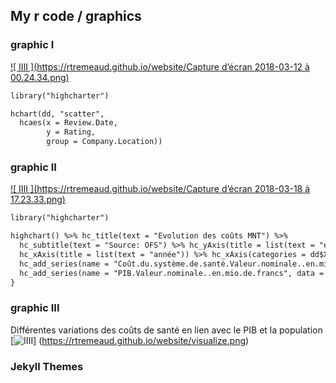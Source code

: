 ## My r code / graphics



### graphic I

[![ IIII ](https://rtremeaud.github.io/website/Capture d’écran 2018-03-12 à 00.24.34.png)](https://rtremeaud.github.io/website/graphics1.html)

```markdown
library("highcharter")

hchart(dd, "scatter", 
  hcaes(x = Review.Date, 
        y = Rating,   
        group = Company.Location))
```

### graphic II

[![ IIII ](https://rtremeaud.github.io/website/Capture d’écran 2018-03-18 à 17.23.33.png)](https://rtremeaud.github.io/website/graphic2.html)

```markdown
library("highcharter")

highchart() %>% hc_title(text = "Evolution des coûts MNT") %>% 
  hc_subtitle(text = "Source: OFS") %>% hc_yAxis(title = list(text = "en %")) %>% 
  hc_xAxis(title = list(text = "année")) %>% hc_xAxis(categories = dd$X) %>% 
  hc_add_series(name = "Coût.du.système.de.santé.Valeur.nominale..en.mio.de.francs", data = dd$Coût.du.système.de.santé.Valeur.nominale..en.mio.de.francs) %>% 
  hc_add_series(name = "PIB.Valeur.nominale..en.mio.de.francs", data = dd$PIB.Valeur.nominale..en.mio.de.francs)
}
```
### graphic III
Différentes variations des coûts de santé en lien avec le PIB et la population
[![ IIII ](https://rtremeaud.github.io/website/visualize.png)]
(https://rtremeaud.github.io/website/visualize.png)
### Jekyll Themes


